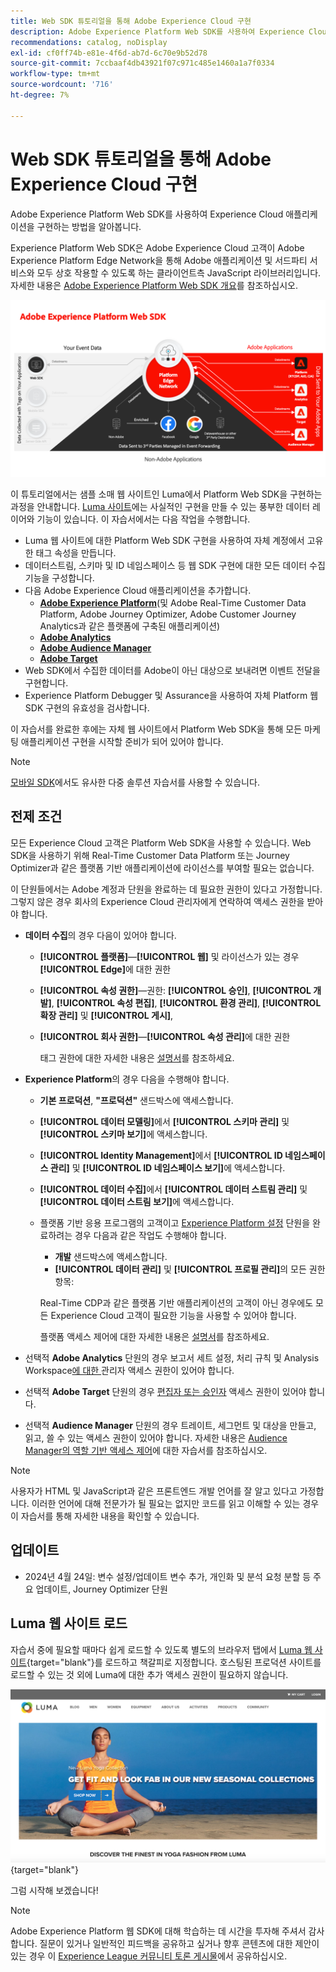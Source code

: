 ```yaml
---
title: Web SDK 튜토리얼을 통해 Adobe Experience Cloud 구현
description: Adobe Experience Platform Web SDK를 사용하여 Experience Cloud 애플리케이션을 구현하는 방법을 알아봅니다.
recommendations: catalog, noDisplay
exl-id: cf0ff74b-e81e-4f6d-ab7d-6c70e9b52d78
source-git-commit: 7ccbaaf4db43921f07c971c485e1460a1a7f0334
workflow-type: tm+mt
source-wordcount: '716'
ht-degree: 7%

---
```


# Web SDK 튜토리얼을 통해 Adobe Experience Cloud 구현

Adobe Experience Platform Web SDK를 사용하여 Experience Cloud 애플리케이션을 구현하는 방법을 알아봅니다.

Experience Platform Web SDK은 Adobe Experience Cloud 고객이 Adobe Experience Platform Edge Network을 통해 Adobe 애플리케이션 및 서드파티 서비스와 모두 상호 작용할 수 있도록 하는 클라이언트측 JavaScript 라이브러리입니다. 자세한 내용은 [Adobe Experience Platform Web SDK 개요](https://experienceleague.adobe.com/ko/docs/experience-platform/edge/home)를 참조하십시오.

![Experience Platform 웹 SDK 아키텍처](assets/dc-websdk.png)

이 튜토리얼에서는 샘플 소매 웹 사이트인 Luma에서 Platform Web SDK을 구현하는 과정을 안내합니다. [Luma 사이트](https://luma.enablementadobe.com/content/luma/us/en.html)에는 사실적인 구현을 만들 수 있는 풍부한 데이터 레이어와 기능이 있습니다. 이 자습서에서는 다음 작업을 수행합니다.

* Luma 웹 사이트에 대한 Platform Web SDK 구현을 사용하여 자체 계정에서 고유한 태그 속성을 만듭니다.
* 데이터스트림, 스키마 및 ID 네임스페이스 등 웹 SDK 구현에 대한 모든 데이터 수집 기능을 구성합니다.
* 다음 Adobe Experience Cloud 애플리케이션을 추가합니다.
   * **[Adobe Experience Platform](setup-experience-platform.md)**(및 Adobe Real-Time Customer Data Platform, Adobe Journey Optimizer, Adobe Customer Journey Analytics과 같은 플랫폼에 구축된 애플리케이션)
   * **[Adobe Analytics](setup-analytics.md)**
   * **[Adobe Audience Manager](setup-audience-manager.md)**
   * **[Adobe Target](setup-target.md)**
* Web SDK에서 수집한 데이터를 Adobe이 아닌 대상으로 보내려면 이벤트 전달을 구현합니다.
* Experience Platform Debugger 및 Assurance을 사용하여 자체 Platform 웹 SDK 구현의 유효성을 검사합니다.

이 자습서를 완료한 후에는 자체 웹 사이트에서 Platform Web SDK을 통해 모든 마케팅 애플리케이션 구현을 시작할 준비가 되어 있어야 합니다.


>[!NOTE]
>
>[모바일 SDK](../tutorial-mobile-sdk/overview.md)에서도 유사한 다중 솔루션 자습서를 사용할 수 있습니다.

## 전제 조건

모든 Experience Cloud 고객은 Platform Web SDK을 사용할 수 있습니다. Web SDK을 사용하기 위해 Real-Time Customer Data Platform 또는 Journey Optimizer과 같은 플랫폼 기반 애플리케이션에 라이선스를 부여할 필요는 없습니다.

이 단원들에서는 Adobe 계정과 단원을 완료하는 데 필요한 권한이 있다고 가정합니다. 그렇지 않은 경우 회사의 Experience Cloud 관리자에게 연락하여 액세스 권한을 받아야 합니다.

* **데이터 수집**&#x200B;의 경우 다음이 있어야 합니다.
   * **[!UICONTROL 플랫폼]**—**[!UICONTROL 웹]** 및 라이선스가 있는 경우 **[!UICONTROL Edge]**&#x200B;에 대한 권한
   * **[!UICONTROL 속성 권한]**—권한: **[!UICONTROL 승인]**, **[!UICONTROL 개발]**, **[!UICONTROL 속성 편집]**, **[!UICONTROL 환경 관리]**, **[!UICONTROL 확장 관리]** 및 **[!UICONTROL 게시]**,
   * **[!UICONTROL 회사 권한]**—**[!UICONTROL 속성 관리]**&#x200B;에 대한 권한

     태그 권한에 대한 자세한 내용은 [설명서](https://experienceleague.adobe.com/ko/docs/experience-platform/tags/admin/user-permissions)를 참조하세요.

* **Experience Platform**&#x200B;의 경우 다음을 수행해야 합니다.

   * **기본 프로덕션**, **&quot;프로덕션&quot;** 샌드박스에 액세스합니다.
   * **[!UICONTROL 데이터 모델링]**&#x200B;에서 **[!UICONTROL 스키마 관리]** 및 **[!UICONTROL 스키마 보기]**&#x200B;에 액세스합니다.
   * **[!UICONTROL Identity Management]**&#x200B;에서 **[!UICONTROL ID 네임스페이스 관리]** 및 **[!UICONTROL ID 네임스페이스 보기]**&#x200B;에 액세스합니다.
   * **[!UICONTROL 데이터 수집]**&#x200B;에서 **[!UICONTROL 데이터 스트림 관리]** 및 **[!UICONTROL 데이터 스트림 보기]**&#x200B;에 액세스합니다.
   * 플랫폼 기반 응용 프로그램의 고객이고 [Experience Platform 설정](setup-experience-platform.md) 단원을 완료하려는 경우 다음과 같은 작업도 수행해야 합니다.
      * **개발** 샌드박스에 액세스합니다.
      * **[!UICONTROL 데이터 관리]** 및 **[!UICONTROL 프로필 관리]**&#x200B;의 모든 권한 항목:

     Real-Time CDP과 같은 플랫폼 기반 애플리케이션의 고객이 아닌 경우에도 모든 Experience Cloud 고객이 필요한 기능을 사용할 수 있어야 합니다.

     플랫폼 액세스 제어에 대한 자세한 내용은 [설명서](https://experienceleague.adobe.com/ko/docs/experience-platform/access-control/home)를 참조하세요.

* 선택적 **Adobe Analytics** 단원의 경우 보고서 세트 설정, 처리 규칙 및 Analysis Workspace[에 대한 &#x200B;](https://experienceleague.adobe.com/ko/docs/analytics/admin/admin-console/home)관리자 액세스 권한이 있어야 합니다.

* 선택적 **Adobe Target** 단원의 경우 [편집자 또는 승인자](https://experienceleague.adobe.com/ko/docs/target/using/administer/manage-users/enterprise/properties-overview#section_8C425E43E5DD4111BBFC734A2B7ABC80) 액세스 권한이 있어야 합니다.

* 선택적 **Audience Manager** 단원의 경우 트레이트, 세그먼트 및 대상을 만들고, 읽고, 쓸 수 있는 액세스 권한이 있어야 합니다. 자세한 내용은 [Audience Manager의 역할 기반 액세스 제어](https://experienceleague.adobe.com/ko/docs/audience-manager-learn/tutorials/setup-and-admin/user-management/setting-permissions-with-role-based-access-control)에 대한 자습서를 참조하십시오.


>[!NOTE]
>
>사용자가 HTML 및 JavaScript과 같은 프론트엔드 개발 언어를 잘 알고 있다고 가정합니다. 이러한 언어에 대해 전문가가 될 필요는 없지만 코드를 읽고 이해할 수 있는 경우 이 자습서를 통해 자세한 내용을 확인할 수 있습니다.

## 업데이트

* 2024년 4월 24일: 변수 설정/업데이트 변수 추가, 개인화 및 분석 요청 분할 등 주요 업데이트, Journey Optimizer 단원

## Luma 웹 사이트 로드

자습서 중에 필요할 때마다 쉽게 로드할 수 있도록 별도의 브라우저 탭에서 [Luma 웹 사이트](https://luma.enablementadobe.com/content/luma/us/en.html){target="blank"}를 로드하고 책갈피로 지정합니다. 호스팅된 프로덕션 사이트를 로드할 수 있는 것 외에 Luma에 대한 추가 액세스 권한이 필요하지 않습니다.

[![Luma 웹 사이트](assets/old-overview-luma.png)](https://luma.enablementadobe.com/content/luma/us/en.html){target="blank"}

그럼 시작해 보겠습니다!

>[!NOTE]
>
>Adobe Experience Platform 웹 SDK에 대해 학습하는 데 시간을 투자해 주셔서 감사합니다. 질문이 있거나 일반적인 피드백을 공유하고 싶거나 향후 콘텐츠에 대한 제안이 있는 경우 이 [Experience League 커뮤니티 토론 게시물](https://experienceleaguecommunities.adobe.com/t5/adobe-experience-platform-data/tutorial-discussion-implement-adobe-experience-cloud-with-web/td-p/444996?profile.language=ko)에서 공유하십시오.

